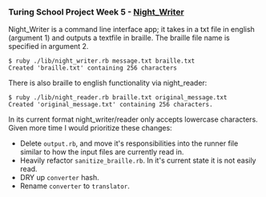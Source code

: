 ### Turing School Project Week 5 - [Night_Writer](https://backend.turing.io/module1/projects/night_writer/)


Night_Writer is a command line interface app; it takes in a txt file in english (argument 1) and outputs a textfile in braille. The braille file name is specified in argument 2. 
```
$ ruby ./lib/night_writer.rb message.txt braille.txt
Created 'braille.txt' containing 256 characters
```
There is also braille to english functionality via night_reader:
```
$ ruby ./lib/night_reader.rb braille.txt original_message.txt
Created 'original_message.txt' containing 256 characters.
```

In its current format night_writer/reader only accepts lowercase characters.
Given more time I would prioritize these changes:
  * Delete `output.rb`, and move it's responsibilities into the runner file similar to how the input files are currently read in.
  * Heavily refactor `sanitize_braille.rb`. In it's current state it is not easily read.
  * DRY up `converter` hash. 
  * Rename `converter` to `translator`.
